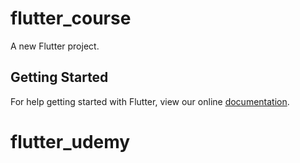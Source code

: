 # flutter_course

A new Flutter project.

## Getting Started

For help getting started with Flutter, view our online
[documentation](https://flutter.io/).
# flutter_udemy
